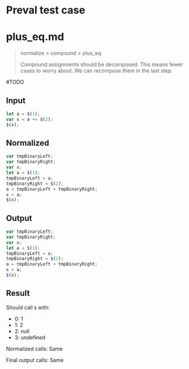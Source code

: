 # Preval test case

# plus_eq.md

> normalize > compound > plus_eq
>
> Compound assignments should be decomposed. This means fewer cases to worry about. We can recompose them in the last step.

#TODO

## Input

`````js filename=intro
let a = $(1);
var x = a += $(2);
$(x);
`````

## Normalized

`````js filename=intro
var tmpBinaryLeft;
var tmpBinaryRight;
var x;
let a = $(1);
tmpBinaryLeft = a;
tmpBinaryRight = $(2);
a = tmpBinaryLeft + tmpBinaryRight;
x = a;
$(x);
`````

## Output

`````js filename=intro
var tmpBinaryLeft;
var tmpBinaryRight;
var x;
let a = $(1);
tmpBinaryLeft = a;
tmpBinaryRight = $(2);
a = tmpBinaryLeft + tmpBinaryRight;
x = a;
$(x);
`````

## Result

Should call `$` with:
 - 0: 1
 - 1: 2
 - 2: null
 - 3: undefined

Normalized calls: Same

Final output calls: Same
